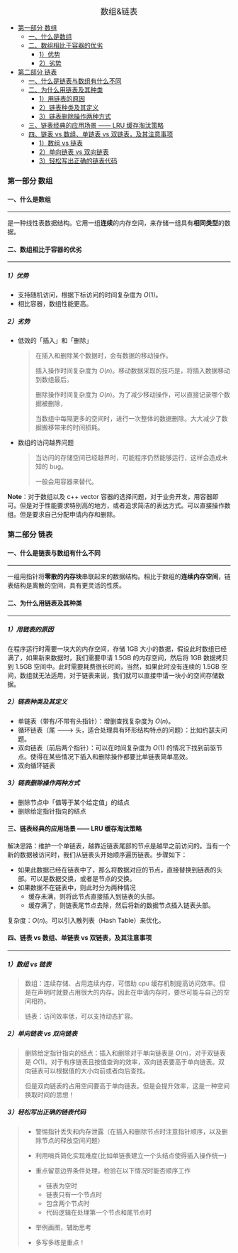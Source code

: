 <!--ts-->

<div align = "center"><font size = 4>数组&链表</font></div>

 * [第一部分 数组](#第一部分-数组)
    * [一、什么是数组](#一什么是数组)
    * [二、数组相比于容器的优劣](#二数组相比于容器的优劣)
       * [1）优势](#1优势)
       * [2）劣势](#2劣势)
 * [第二部分 链表](#第二部分-链表)
    * [一、什么是链表与数组有什么不同](#一什么是链表与数组有什么不同)
    * [二、为什么用链表及其种类](#二为什么用链表及其种类)
       * [1）用链表的原因](#1用链表的原因)
       * [2）链表种类及其定义](#2链表种类及其定义)
       * [3）链表删除操作两种方式](#3链表删除操作两种方式)
    * [三、链表经典的应用场景 —— LRU 缓存淘汰策略](#三链表经典的应用场景--lru-缓存淘汰策略)
    * [四、链表 vs 数组、单链表 vs 双链表，及其注意事项](#四链表-vs-数组单链表-vs-双链表及其注意事项)
       * [1）数组 vs 链表](#1数组-vs-链表)
       * [2）单向链表 vs 双向链表](#2单向链表-vs-双向链表)
       * [3）轻松写出正确的链表代码](#3轻松写出正确的链表代码)



### 第一部分 数组

#### 一、什么是数组

---

是一种线性表数据结构。它用一组**连续**的内存空间，来存储一组具有**相同类型**的数据。



#### 二、数组相比于容器的优劣

---

##### 1）优势

- 支持随机访问，根据下标访问的时间复杂度为 $O(1)$。
- 相比容器，数组性能更高。



##### 2）劣势

- 低效的「插入」和「删除」

  > 在插入和删除某个数据时，会有数据的移动操作。
  >
  > 插入操作时间复杂度为 $O(n)$。移动数据采取的技巧是，将插入数据移动到数组最后。
  >
  > 删除操作时间复杂度为 $O(n)$。为了减少移动操作，可以直接记录哪个数据被删除，
  >
  > 当数组中每隔更多的空间时，进行一次整体的数据删除。大大减少了数据搬移带来的时间损耗。

- 数组的访问越界问题

  > 当访问的存储空间已经越界时，可能程序仍然能够运行，这样会造成未知的 bug。
  >
  > 一般会用容器来替代。

**Note**：对于数组以及 c++ vector 容器的选择问题，对于业务开发，用容器即可。但是对于性能要求特别高的地方，或者追求简洁的表达方式。可以直接操作数组。但是要求自己分配申请内存和删除。



### 第二部分 链表

#### 一、什么是链表与数组有什么不同

---

一组用指针将**零散的内存块**串联起来的数据结构。相比于数组的**连续内存空间**，链表结构是离散的空间，具有更灵活的性质。



#### 二、为什么用链表及其种类

---

##### 1）用链表的原因

在程序运行时需要一块大的内存空间，存储 1GB 大小的数据，假设此时数组已经满了，如果新来数据时，我们需要申请 1.5GB 的内存空间，然后将 1GB 数据拷贝到 1.5GB 空间中。此时需要耗费很长时间，当然，如果此时没有连续的 1.5GB 空间，数组就无法适用，对于链表来说，我们就可以直接申请一块小的空间存储数据。



##### 2）链表种类及其定义

- 单链表（带有/不带有头指针）：增删查找复杂度为 $O(n)$。
- 循环链表（尾 ---> 头，适合处理具有环形结构特点的问题）：比如约瑟夫问题。
- 双向链表（前后两个指针）：可以在时间复杂度为 $O(1)$ 的情况下找到前驱节点。使得在某些情况下插入和删除操作都要比单链表简单高效。
- 双向循环链表



##### 3）链表删除操作两种方式

- 删除节点中「值等于某个给定值」的结点 
- 删除给定指针指向的结点 

 

#### 三、链表经典的应用场景 —— LRU 缓存淘汰策略

解决思路：维护一个单链表，越靠近链表尾部的节点是越早之前访问的。当有一个新的数据被访问时，我们从链表头开始顺序遍历链表。步骤如下：

- 如果此数据已经在链表中了，那么将数据对应的节点，直接替换到链表的头部。可以是数据交换，或者是节点的交换。
- 如果数据不在链表中，则此时分为两种情况
  - 缓存未满，则将此节点直接插入到链表的头部。
  - 缓存满了，则链表尾节点去除，然后将新的数据节点插入链表头部。

复杂度：$O(n)$。可以引入散列表（Hash Table）来优化。



#### 四、链表 vs 数组、单链表 vs 双链表，及其注意事项

---

##### 1）数组 vs 链表

> 数组：连续存储、占用连续内存，可借助 cpu 缓存机制提高访问效率。但是在声明时就要占用很大的内存。因此在申请内存时，要尽可能与自己的空间相符。
>
> 链表：访问效率低，可以支持动态扩容。



##### 2）单向链表 vs 双向链表

> 删除给定指针指向的结点：插入和删除对于单向链表是  $O(n)$，对于双链表是 $O(1)$。对于有序链表且按值查询的效率，双向链表要高于单向链表。双向链表可以根据值的大小向前或者向后查找。
>
> 但是双向链表的占用空间要高于单向链表。但是会提升效率，这是一种空间换取时间的思想！



##### 3）轻松写出正确的链表代码

> - 警惕指针丢失和内存泄露（在插入和删除节点时注意指针顺序，以及删除节点的释放空间问题）
> - 利用哨兵简化实现难度{比如单链表建立一个头结点使得插入操作统一}
> - 重点留意边界条件处理，检验在以下情况时能否顺序工作
>
>   - 链表为空时
>   - 链表只有一个节点时
>   - 包含两个节点时
>   - 代码逻辑在处理第一个节点和尾节点时
> - 举例画图，辅助思考
> - 多写多练是重点！

  <!--te-->